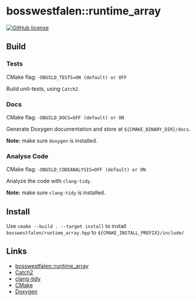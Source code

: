 # bosswestfalen::runtime_array
[![GitHub license](https://img.shields.io/badge/license-MIT-blue.svg)](https://raw.githubusercontent.com/bosswestfalen/runtime_array/master/LICENSE.MIT)
## Build

### Tests
CMake flag: `-DBUILD_TESTS=ON (default) or OFF`

Build unit-tests, using `Catch2`.

### Docs
CMake flag: `-DBUILD_DOCS=OFF (default) or ON`

Generate Doxygen documentation and store at `${CMAKE_BINARY_DIR}/docs`.

**Note:** make sure `doxygen` is installed.

### Analyse Code
CMake flag: `-DBUILD_CODEANALYSIS=OFF (default) or ON`

Analyze the code with `clang-tidy`.

**Note:** make sure `clang-tidy` is installed.

## Install
Use `cmake --build . --target install` to install `bosswestfalen/runtime_array.hpp` to `${CMAKE_INSTALL_PREFIX}/include/`

## Links
- [bosswestfalen::runtime_array](https://github.com/Bosswestfalen/runtime_array)
- [Catch2](https://https://github.com/catchorg/Catch2)
- [clang-tidy](https://clang.llvm.org/extra/clang-tidy)
- [CMake](https://cmake.org)
- [Doxygen](http://doxygen.nl)

